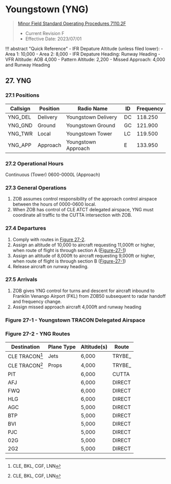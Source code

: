 # Youngstown (YNG)
> [Minor Field Standard Operating Procedures 7110.2F](../../authority-sections/7110.2F-authority.md)
> - Current Revision F
> - Effective Date: 2023/07/01

!!! abstract "Quick Reference"
    - IFR Depature Altitude (unless filed lower):
        - Area 1: 10,000 
        - Area 2: 8,000
    - IFR Depature Heading: Runway Heading
    - VFR Altitude: AOB 4,000
    - Pattern Altitude: 2,200
    - Missed Approach: 4,000 and Runway Heading

## 27. YNG

### 27.1 Positions
| Callsign | Position | Radio Name | ID | Frequency |
| -- | -- | -- | -- | -- |
| YNG_DEL | Delivery |  Youngstown Delivery | DC | 118.250 |
| YNG_GND | Ground |  Youngstown Ground | GC | 121.900 |
| YNG_TWR | Local |  Youngstown Tower | LC | 119.500 |
| YNG_APP | Approach |  Youngstown Approach | E | 133.950 |

### 27.2 Operational Hours
Continuous (Tower)
0600-0000L (Approach)

### 27.3 General Operations
1. ZOB assumes control responsibility of the approach control airspace between the hours of 0000-0600 local.
2. When ZOB has control of CLE ATCT delegated airspace, YNG must coordinate all traffic to the CUTTA intersection with ZOB.

### 27.4 Departures
1. Comply with routes in [Figure 27-2](#figure-27-2---yng-routes).
2. Assign an altitude of 10,000 to aircraft requesting 11,000ft or higher, when route of flight is through section A ([Figure-27-1](#figure-27-1---youngstown-tracon-delegated-airspace))
3. Assign an altitude of 8,000ft to aircraft requesting 9,000ft or higher, when route of flight is through section B ([Figure-27-1](#figure-27-1---youngstown-tracon-delegated-airspace))
4. Release aircraft on runway heading.


### 27.5 Arrivals
1. ZOB gives YNG control for turns and descent for aircraft inbound to Franklin Venango Airport (FKL) from ZOB50 subsequent to radar handoff and frequency change.
2. Assign missed approach aircraft 4,000ft and runway heading


### Figure 27-1 - Youngstown TRACON Delegated Airspace


### Figure 27-2 - YNG Routes
| Destination | Plane Type | Altitude(s) | Route |
| -- | -- | -- | -- |
| CLE TRACON[^1] | Jets | 6,000 | TRYBE_ |
| CLE TRACON[^1] | Props | 4,000 | TRYBE_ |
| PIT | | 6,000 | CUTTA |
| AFJ | | 6,000 | DIRECT | 
| FWQ | | 6,000 | DIRECT | 
| HLG | | 6,000 | DIRECT | 
| AGC | | 5,000 | DIRECT | 
| BTP | | 5,000 | DIRECT |
| BVI | | 5,000 | DIRECT |
| PJC | | 5,000 | DIRECT |
| 02G | | 5,000 | DIRECT |
| 2G2 | | 5,000 | DIRECT |


[^1]: CLE, BKL, CGF, LNN